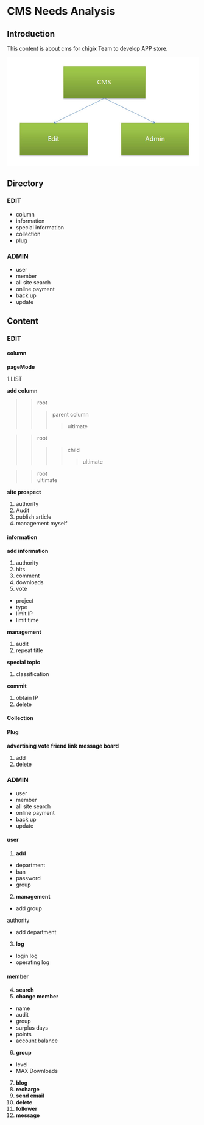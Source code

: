 # CMS Needs Analysis  

## Introduction  

This content is about cms for chigix Team to develop APP store.

![img](img/1.jpg)  

## Directory

### EDIT

* column  
* information  
* special information  
* collection  
* plug  

### ADMIN  

* user  
* member  
* all site search  
* online payment  
* back up  
* update 


## Content  

### EDIT

#### column  

**pageMode**

1.LIST

**add column**

>>root
>>>parent column
>>>>ultimate

>>root
>>>>child
>>>>>ultimate

>>root  
>>ultimate  

**site prospect**  

1. authority  
2. Audit  
3. publish article  
4. management myself  


#### information  

**add information**  

1. authority  
2. hits  
3. comment  
4. downloads
5. vote
* project
* type
* limit IP
* limit time

**management**

1. audit
2. repeat title

**special topic**

1. classification

**commit**

1. obtain IP
2. delete  

#### Collection
#### Plug

**advertising**
**vote**
**friend link**
**message board**
1. add
2. delete


### ADMIN  

* user
* member
* all site search
* online payment
* back up
* update

#### user

1. **add**

* department
* ban
* password
* group

2. **management**  

* add group

authority  

* add department

3. **log**  

* login log
* operating log 

#### member  

4. **search**
5. **change member**

* name
* audit
* group
* surplus days
* points
* account balance

6. **group**

* level
* MAX Downloads

7. **blog**
5. **recharge**
6. **send email**
7. **delete**
8. **follower**
9. **message**
